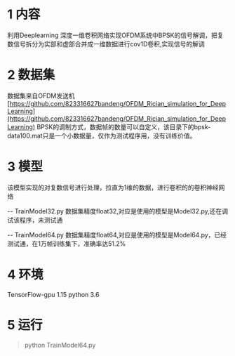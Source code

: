 # 1 内容

利用Deeplearning 深度一维卷积网络实现OFDM系统中BPSK的信号解调，把复数信号拆分为实部和虚部合并成一维数据进行cov1D卷积,实现信号的解调

# 2 数据集
数据集来自OFDM发送机[https://github.com/823316627bandeng/OFDM_Rician_simulation_for_DeepLearning](https://github.com/823316627bandeng/OFDM_Rician_simulation_for_DeepLearning)
BPSK的调制方式，数据帧的数量可以自定义，该目录下的bpsk-data100.mat只是一个小数据量，仅作为测试程序用，没有训练价值。

# 3 模型
该模型实现的对复数信号进行处理，拉直为1维的数据，进行卷积的的卷积神经网络

-- TrainModel32.py 数据集精度float32,对应是使用的模型是Model32.py,还在调试该程序，未测试通

-- TrainModel64.py 数据集精度float64,对应是使用的模型是Model64.py，已经测试通，在1万帧训练集下，准确率达51.2%

# 4 环境
TensorFlow-gpu 1.15
python 3.6

# 5 运行
> python TrainModel64.py
